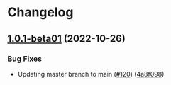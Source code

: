 # Changelog

## [1.0.1-beta01](https://github.com/googleapis/dotnet-spanner-nhibernate/compare/Google.Cloud.Spanner.NHibernate-1.0.0-beta01...Google.Cloud.Spanner.NHibernate-1.0.1-beta01) (2022-10-26)


### Bug Fixes

* Updating master branch to main ([#120](https://github.com/googleapis/dotnet-spanner-nhibernate/issues/120)) ([4a8f098](https://github.com/googleapis/dotnet-spanner-nhibernate/commit/4a8f098c6da8b19a6f51e1c660df1416f985f1be))
